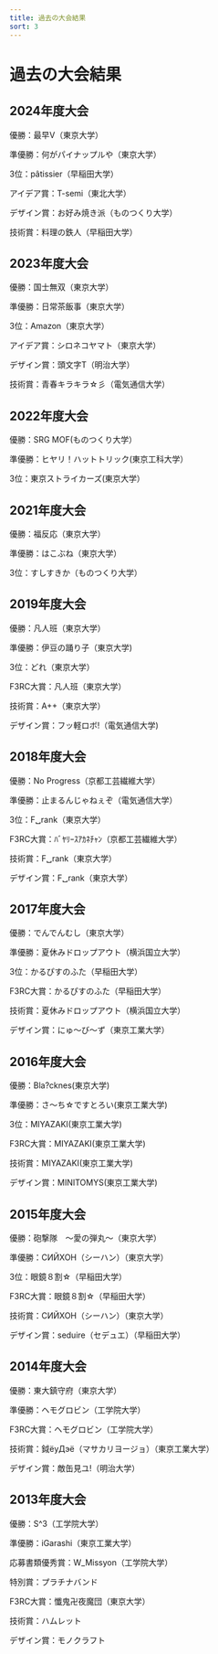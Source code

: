 ```yaml
---
title: 過去の大会結果
sort: 3
---
```


# 過去の大会結果

## 2024年度大会
優勝：最早V（東京大学）

準優勝：何がパイナップルや（東京大学）

3位：pâtissier（早稲田大学）

アイデア賞：T-semi（東北大学）

デザイン賞：お好み焼き派（ものつくり大学）

技術賞：料理の鉄人（早稲田大学）

## 2023年度大会
優勝：国士無双（東京大学）

準優勝：日常茶飯事（東京大学）

3位：Amazon（東京大学）

アイデア賞：シロネコヤマト（東京大学）

デザイン賞：頭文字T（明治大学）

技術賞：青春キラキラ☆彡（電気通信大学）

## 2022年度大会
優勝：SRG MOF(ものつくり大学）

準優勝：ヒヤリ！ハットトリック(東京工科大学）

3位：東京ストライカーズ(東京大学）

## 2021年度大会
優勝：福反応（東京大学）

準優勝：はこぶね（東京大学）

3位：すしすきか（ものつくり大学）

## 2019年度大会
優勝：凡人班（東京大学）

準優勝：伊豆の踊り子（東京大学)

3位：どれ（東京大学）

F3RC大賞：凡人班（東京大学）

技術賞：A++（東京大学）

デザイン賞：フッ軽ロボ!（電気通信大学)

## 2018年度大会

優勝：No Progress（京都工芸繊維大学）

準優勝：止まるんじゃねぇぞ（電気通信大学）

3位：F␣rank（東京大学）

F3RC大賞：ﾊﾞﾔﾘｰｽｱｶﾈﾁｬﾝ（京都工芸繊維大学）

技術賞：F␣rank（東京大学）

デザイン賞：F␣rank（東京大学）

## 2017年度大会
優勝：でんでんむし（東京大学）

準優勝：夏休みドロップアウト（横浜国立大学）

3位：かるぴすのふた（早稲田大学）

F3RC大賞：かるぴすのふた（早稲田大学）

技術賞：夏休みドロップアウト（横浜国立大学）

デザイン賞：にゅ～び～ず（東京工業大学）

## 2016年度大会
優勝：Bla?cknes(東京大学)

準優勝：さ～ち☆ですとろい(東京工業大学)

3位：MIYAZAKI(東京工業大学)

F3RC大賞：MIYAZAKI(東京工業大学)

技術賞：MIYAZAKI(東京工業大学)

デザイン賞：MINITOMYS(東京工業大学)

## 2015年度大会
優勝：砲撃隊　～愛の弾丸～（東京大学）

準優勝：CИЙXOH（シーハン）（東京大学）

3位：眼鏡８割☆（早稲田大学）

F3RC大賞：眼鏡８割☆（早稲田大学）

技術賞：CИЙXOH（シーハン）（東京大学）

デザイン賞：seduire（セデュエ）（早稲田大学）

## 2014年度大会
優勝：東大鎮守府（東京大学）

準優勝：ヘモグロビン（工学院大学）

F3RC大賞：ヘモグロビン（工学院大学）

技術賞：鉞ёyДэё（マサカリヨージョ）（東京工業大学）

デザイン賞：敵缶見ユ!（明治大学）

## 2013年度大会
優勝：S^3（工学院大学）

準優勝：iGarashi（東京工業大学）

応募書類優秀賞：W_Missyon（工学院大学）

特別賞：プラチナバンド

F3RC大賞：懺鬼卍夜魔団（東京大学）

技術賞：ハムレット

デザイン賞：モノクラフト
